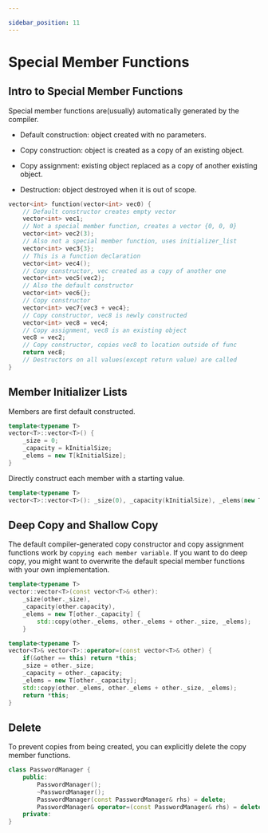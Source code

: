 ```yaml
---

sidebar_position: 11
---
```


# Special Member Functions

## Intro to Special Member Functions

Special member functions are(usually) automatically generated by the compiler.

* Default construction: object created with no parameters.

* Copy construction: object is created as a copy of an existing object.

* Copy assignment: existing object replaced as a copy of another existing object.

* Destruction: object destroyed when it is out of scope.

```cpp
vector<int> function(vector<int> vec0) {
    // Default constructor creates empty vector
    vector<int> vec1;
    // Not a special member function, creates a vector {0, 0, 0}
    vector<int> vec2(3);
    // Also not a special member function, uses initializer_list
    vector<int> vec3{3};
    // This is a function declaration
    vector<int> vec4();
    // Copy constructor, vec created as a copy of another one
    vector<int> vec5(vec2);
    // Also the default constructor
    vector<int> vec6{};
    // Copy constructor
    vector<int> vec7{vec3 + vec4};
    // Copy constructor, vec8 is newly constructed
    vector<int> vec8 = vec4;
    // Copy assignment, vec8 is an existing object
    vec8 = vec2;
    // Copy constructor, copies vec8 to location outside of func
    return vec8;
    // Destructors on all values(except return value) are called
}
```

## Member Initializer Lists

Members are first default constructed.

```cpp
template<typename T>
vector<T>::vector<T>() {
    _size = 0;
    _capacity = kInitialSize;
    _elems = new T[kInitialSize];
}
```

Directly construct each member with a starting value.

```cpp
template<typename T>
vector<T>::vector<T>(): _size(0), _capacity(kInitialSize), _elems(new T[kInitialSize]) {}
```

## Deep Copy and Shallow Copy

The default compiler-generated copy constructor and copy assignment functions work by `copying each member variable`. If you want to do deep copy, you might want to overwrite the default special member functions with your own implementation.

```cpp
template<typename T>
vector::vector<T>(const vector<T>& other):
    _size(other._size), 
    _capacity(other.capacity),
    _elems = new T[other._capacity] {
        std::copy(other._elems, other._elems + other._size, _elems);
    }

template<typename T>
vector<T>& vector<T>::operator=(const vector<T>& other) {
    if(&other == this) return *this;
    _size = other._size;
    _capacity = other._capacity;
    _elems = new T[other._capacity];
    std::copy(other._elems, other._elems + other._size, _elems);
    return *this;
}
```

## Delete

To prevent copies from being created, you can explicitly delete the copy member functions.

```cpp
class PasswordManager {
    public:
        PasswordManager();
        ~PasswordManager();
        PasswordManager(const PasswordManager& rhs) = delete;
        PasswordManager& operator=(const PasswordManager& rhs) = delete;
    private:
}
```
